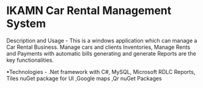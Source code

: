 # IKAMN Car Rental Management System

Description and Usage - This is a windows application which can manage a Car Rental Business. Manage
cars and clients Inventories, Manage Rents and Payments with automatic bills
generating and generate Reports are the key functionalities.

•Technologies - .Net framework with C#, MySQL, Microsoft RDLC Reports, Tiles nuGet package for UI ,Google maps ,Qr nuGet Packages
